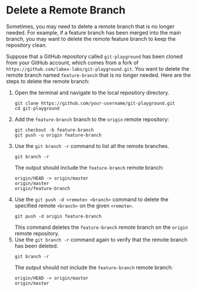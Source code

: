 # Delete a Remote Branch

Sometimes, you may need to delete a remote branch that is no longer needed. For example, if a feature branch has been merged into the main branch, you may want to delete the remote feature branch to keep the repository clean.

Suppose that a GitHub repository called `git-playground` has been cloned from your GitHub account, which comes from a fork of `https://github.com/labex-labs/git-playground.git`. You want to delete the remote branch named `feature-branch` that is no longer needed. Here are the steps to delete the remote branch:

1. Open the terminal and navigate to the local repository directory.
   ```shell
   git clone https://github.com/your-username/git-playground.git
   cd git-playground
   ```
2. Add the `feature-branch` branch to the `origin` remote repository:
   ```shell
   git checkout -b feature-branch
   git push -u origin feature-branch
   ```
3. Use the `git branch -r` command to list all the remote branches.
   ```shell
   git branch -r
   ```
   The output should include the `feature-branch` remote branch:
   ```
   origin/HEAD -> origin/master
   origin/master
   origin/feature-branch
   ```
4. Use the `git push -d <remote> <branch>` command to delete the specified remote `<branch>` on the given `<remote>`.
   ```shell
   git push -d origin feature-branch
   ```
   This command deletes the `feature-branch` remote branch on the `origin` remote repository.
5. Use the `git branch -r` command again to verify that the remote branch has been deleted.
   ```shell
   git branch -r
   ```
   The output should not include the `feature-branch` remote branch:
   ```
   origin/HEAD -> origin/master
   origin/master
   ```
